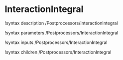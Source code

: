 <!-- MOOSE Documentation Stub: Remove this when content is added. -->

# InteractionIntegral
!syntax description /Postprocessors/InteractionIntegral

!syntax parameters /Postprocessors/InteractionIntegral

!syntax inputs /Postprocessors/InteractionIntegral

!syntax children /Postprocessors/InteractionIntegral
